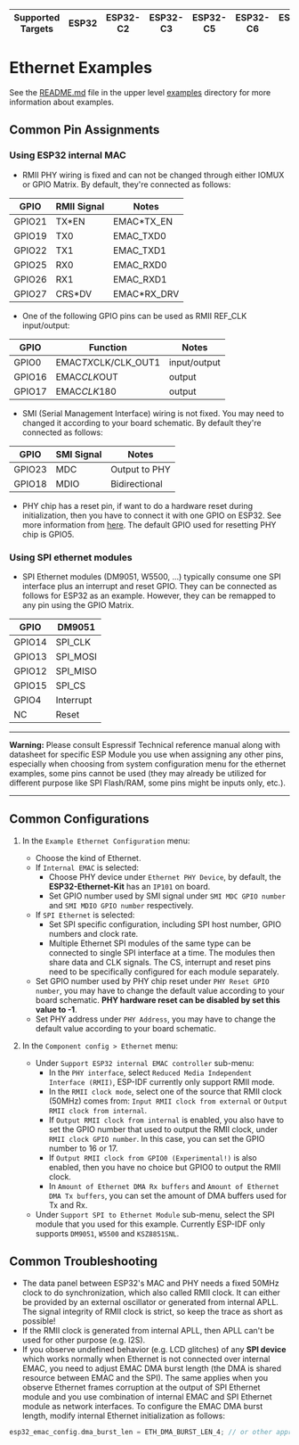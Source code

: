 | Supported Targets | ESP32 | ESP32-C2 | ESP32-C3 | ESP32-C5 | ESP32-C6 | ESP32-H2 | ESP32-P4 | ESP32-S2 | ESP32-S3 |
| ----------------- | ----- | -------- | -------- | -------- | -------- | -------- | -------- | -------- | -------- |

# Ethernet Examples

See the [README.md](../README.md) file in the upper level [examples](../) directory for more information about examples.

## Common Pin Assignments

### Using ESP32 internal MAC

* RMII PHY wiring is fixed and can not be changed through either IOMUX or GPIO Matrix. By default, they're connected as follows:

| GPIO   | RMII Signal | Notes        |
| ------ | ----------- | ------------ |
| GPIO21 | TX*EN       | EMAC*TX_EN   |
| GPIO19 | TX0         | EMAC_TXD0    |
| GPIO22 | TX1         | EMAC_TXD1    |
| GPIO25 | RX0         | EMAC_RXD0    |
| GPIO26 | RX1         | EMAC_RXD1    |
| GPIO27 | CRS*DV      | EMAC*RX_DRV  |

* One of the following GPIO pins can be used as RMII REF_CLK input/output:

| GPIO   | Function             | Notes        |
| ------ | -------------------- | ------------ |
| GPIO0  | EMAC*TX*CLK/CLK_OUT1 | input/output |
| GPIO16 | EMAC*CLK*OUT         | output       |
| GPIO17 | EMAC*CLK*180         | output       |

* SMI (Serial Management Interface) wiring is not fixed. You may need to changed it according to your board schematic. By default they're connected as follows:

| GPIO   | SMI Signal  | Notes         |
| ------ | ----------- | ------------- |
| GPIO23 | MDC         | Output to PHY |
| GPIO18 | MDIO        | Bidirectional |

* PHY chip has a reset pin, if want to do a hardware reset during initialization, then you have to connect it with one GPIO on ESP32. See more information from [here](#configure-the-project). The default GPIO used for resetting PHY chip is GPIO5.

### Using SPI ethernet modules

* SPI Ethernet modules (DM9051, W5500, ...) typically consume one SPI interface plus an interrupt and reset GPIO. They can be connected as follows for ESP32 as an example. However, they can be remapped to any pin using the GPIO Matrix.

| GPIO   | DM9051      |
| ------ | ----------- |
| GPIO14 | SPI_CLK     |
| GPIO13 | SPI_MOSI    |
| GPIO12 | SPI_MISO    |
| GPIO15 | SPI_CS      |
| GPIO4  | Interrupt   |
| NC     | Reset       |

---

**Warning:**
Please consult Espressif Technical reference manual along with datasheet for specific ESP Module you use when assigning any other pins, especially when choosing from system configuration menu for the ethernet examples, some pins cannot be used (they may already be utilized for different purpose like SPI Flash/RAM, some pins might be inputs only, etc.).

---

## Common Configurations

1. In the `Example Ethernet Configuration` menu:
    * Choose the kind of Ethernet.
    * If `Internal EMAC` is selected:
        * Choose PHY device under `Ethernet PHY Device`, by default, the **ESP32-Ethernet-Kit** has an `IP101` on board.
        * Set GPIO number used by SMI signal under `SMI MDC GPIO number` and `SMI MDIO GPIO number` respectively.
    * If `SPI Ethernet` is selected:
        * Set SPI specific configuration, including SPI host number, GPIO numbers and clock rate.
        * Multiple Ethernet SPI modules of the same type can be connected to single SPI interface at a time. The modules then share data and CLK signals. The CS, interrupt and reset pins need to be specifically configured for each module separately.
    * Set GPIO number used by PHY chip reset under `PHY Reset GPIO number`, you may have to change the default value according to your board schematic. **PHY hardware reset can be disabled by set this value to -1**.
    * Set PHY address under `PHY Address`, you may have to change the default value according to your board schematic.

2. In the `Component config > Ethernet` menu:
    * Under `Support ESP32 internal EMAC controller` sub-menu:
        * In the `PHY interface`, select `Reduced Media Independent Interface (RMII)`, ESP-IDF currently only support RMII mode.
        * In the `RMII clock mode`, select one of the source that RMII clock (50MHz) comes from: `Input RMII clock from external` or `Output RMII clock from internal`.
        * If `Output RMII clock from internal` is enabled, you also have to set the GPIO number that used to output the RMII clock, under `RMII clock GPIO number`. In this case, you can set the GPIO number to 16 or 17.
        * If `Output RMII clock from GPIO0 (Experimental!)` is also enabled, then you have no choice but GPIO0 to output the RMII clock.
        * In `Amount of Ethernet DMA Rx buffers` and `Amount of Ethernet DMA Tx buffers`, you can set the amount of DMA buffers used for Tx and Rx.
    * Under `Support SPI to Ethernet Module` sub-menu, select the SPI module that you used for this example. Currently ESP-IDF only supports `DM9051`, `W5500` and `KSZ8851SNL`.

## Common Troubleshooting

* The data panel between ESP32's MAC and PHY needs a fixed 50MHz clock to do synchronization, which also called RMII clock. It can either be provided by an external oscillator or generated from internal APLL. The signal integrity of RMII clock is strict, so keep the trace as short as possible!
* If the RMII clock is generated from internal APLL, then APLL can't be used for other purpose (e.g. I2S).
* If you observe undefined behavior (e.g. LCD glitches) of any **SPI device** which works normally when Ethernet is not connected over internal EMAC, you need to adjust EMAC DMA burst length (the DMA is shared resource between EMAC and the SPI). The same applies when you observe Ethernet frames corruption at the output of SPI Ethernet module and you use combination of internal EMAC and SPI Ethernet module as network interfaces. To configure the EMAC DMA burst length, modify internal Ethernet initialization as follows:

```c
esp32_emac_config.dma_burst_len = ETH_DMA_BURST_LEN_4; // or other appropriate value
```
